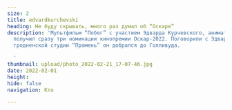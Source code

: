 ```yaml
---
size: 2
title: edvardkurchevski
heading: Не буду скрывать, много раз думал об “Оскаре”
description: 'Мультфильм “Побег” с участием Эдварда Курчевского, аниматора из Гродно,
  получил сразу три номинации кинопремии Оскар-2022. Поговорили с Эдвардом, как от
  гродненской студии “Прамень” он добрался до Голливуда.

  '
thumbnail: upload/photo_2022-02-21_17-07-46.jpg
date: 2022-02-01
height: 
hide: false
navigation: Кто

---
```

